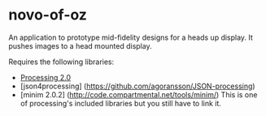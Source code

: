 novo-of-oz
==========

An application to prototype mid-fidelity designs for a heads up display.  It pushes images to a head mounted display.


Requires the following libraries:

* [Processing 2.0](http://processing.org)
* [json4processing] (https://github.com/agoransson/JSON-processing)
* [minim 2.0.2] (http://code.compartmental.net/tools/minim/) This is one of processing's included libraries but you still have to link it.
